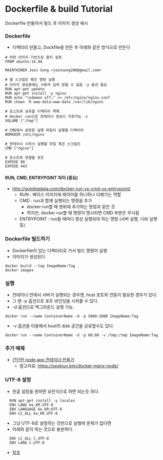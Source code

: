 # Dockerfile & build Tutorial
Dockerfile 만들어서 빌드 후 이미지 생성 예시

### Dockerfile
- 디렉터리 만들고, Dockfile을 만든 후 아래와 같은 방식으로 만든다 
```
# 어떤 이미지 기반으로 할지 설정
FROM ubuntu:14.04

MAINTAINER Jein Song <jeinsong200@gmail.com>

# 셀 스크립트 혹은 명령 실행
# 이미지 생성중에는 사용자 입력 받을 수 없음 -y 옵션 필요
RUN apt-get update
RUN apt-get install -y nginx 
RUN echo "\ndemon off;" >> /etc/nginx/nginx.conf
RUN chown -R www-data:www-data /var/lib/nginx

# 호스트와 공유할 디렉터리 목록
# docker run으로 컨테이너 생성시 지정가능 -v
VOLUME ["/tmp"]

# CMD에서 설정한 실행 파일이 실행될 디렉터리
WORKDIR /etc/nginx

# 컨테이너 시작시 실행할 파일 혹은 스크립트  
CMD ["nginx"]

# 호스트와 연결할 포트
EXPOSE 80
EXPOSE 443
```
#### RUN, CMD, ENTRYPOINT 차이 (중요)
- http://goinbigdata.com/docker-run-vs-cmd-vs-entrypoint/
  - RUN : 베이스 이미지에 레이어를 하나하나 더해가는 역할
  - CMD : run과 함께 실행되는 명령을 추가 
    - docker run할 때 맨뒤에 추가하는 명령과 같은 것
    - 하지만, docker run할 때 명령이 명시되면 CMD 부분은 무시됨
  - ENTRYPOINT : run될 때마다 항상 실행되야 하는 명령 (서버 실행, 디비 실행 등)

### Dockerfile 빌드하기
- Dockerfile이 있는 디렉터리로 가서 빌드 명령어 실행
- 이미지가 생성된다
```
docker build --tag ImageName:Tag .
docker images
```

### 실행
- 컨테이너 안에서 서버가 실행되는 경우엔, host 포트와 연동이 필요한 경우가 있다.
- 그 땐 -p 옵션으로 포트 바인딩을 시켜줄 수 있다.
- -d 옵션으로 백그라운드 실행 가능.
```
docker run --name ContainerName -d -p 5000:3000 ImageName:Tag
```
- -v 옵션을 이용해서 host의 disk 공간을 공유할수도 있다.
```
docker run --name ContainerName -d -p 80:80 -v /tmp:/tmp ImageName:Tag
```

### 추가 예제
- [간단한 node app 컨테이너 만들기](https://github.com/AI-Trolls/docker-tutorial/tree/master/docker-file-tutorial/node-app)
  - 참고자료: https://seokjun.kim/docker-nginx-node/


### UTF-8 설정
- 한글 설정을 원하면 요런식으로 하면 되는듯 하다.
```
  RUN apt-get install -y locales
  ENV LANG ko_KR.UTF-8
  ENV LANGUAGE ko_KR:UTF-8
  ENV LC_ALL ko_KR.UTF-8
```
- 그냥 UTF-8로 설정하는 것만으로 실행에 문제가 없다면
- 아래와 같이 하는 것으로 충분하다.
```
  ENV LC_ALL C.UTF-8
  ENV LANG C.UTF-8
```
- [참조](https://tetzzang.com/docker-%ED%95%9C%EA%B8%80-%EB%AC%B8%EC%A0%9C%EC%99%80-timezone-%EC%88%98%EC%A0%95%ED%95%98%EB%8A%94-%EB%B0%A9%EB%B2%95/)
